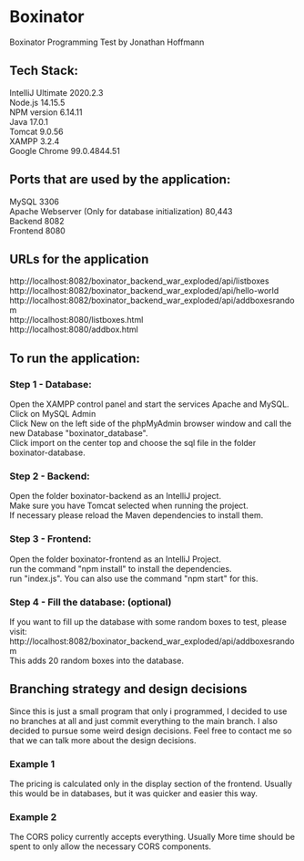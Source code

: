 # Boxinator
Boxinator Programming Test
by Jonathan Hoffmann

## Tech Stack:
IntelliJ Ultimate 2020.2.3  
Node.js 14.15.5  
NPM version 6.14.11  
Java 17.0.1  
Tomcat 9.0.56  
XAMPP 3.2.4  
Google Chrome 99.0.4844.51

## Ports that are used by the application:
MySQL 3306  
Apache Webserver (Only for database initialization) 80,443  
Backend 8082  
Frontend 8080  

## URLs for the application
http://localhost:8082/boxinator_backend_war_exploded/api/listboxes  
http://localhost:8082/boxinator_backend_war_exploded/api/hello-world  
http://localhost:8082/boxinator_backend_war_exploded/api/addboxesrandom  
http://localhost:8080/listboxes.html  
http://localhost:8080/addbox.html

## To run the application:

### Step 1 - Database:
Open the XAMPP control panel and start the services Apache and MySQL.  
Click on MySQL Admin  
Click New on the left side of the phpMyAdmin browser window and call the new Database "boxinator_database".  
Click import on the center top and choose the sql file in the folder boxinator-database.

### Step 2 - Backend:
Open the folder boxinator-backend as an IntelliJ project.  
Make sure you have Tomcat selected when running the project.  
If necessary please reload the Maven dependencies to install them.

### Step 3 - Frontend:
Open the folder boxinator-frontend as an IntelliJ Project.  
run the command "npm install" to install the dependencies.  
run "index.js". You can also use the command "npm start" for this.

### Step 4 - Fill the database: (optional)
If you want to fill up the database with some random boxes to test, please visit:  
http://localhost:8082/boxinator_backend_war_exploded/api/addboxesrandom  
This adds 20 random boxes into the database.

## Branching strategy and design decisions
Since this is just a small program that only i programmed, I decided to use no branches at all and just commit everything to the main branch.
I also decided to pursue some weird design decisions. Feel free to contact me so that we can talk more about the design decisions.
### Example 1
The pricing is calculated only in the display section of the frontend. Usually this would be in databases, but it was quicker and easier this way.
### Example 2
The CORS policy currently accepts everything. Usually More time should be spent to only allow the necessary CORS components.